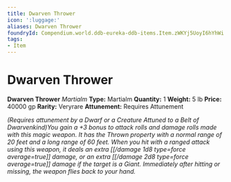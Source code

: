 ```yaml
---
title: Dwarven Thrower
icon: ':luggage:'
aliases: Dwarven Thrower
foundryId: Compendium.world.ddb-eureka-ddb-items.Item.zWKYj5UoyI6hYhWi
tags:
- Item
---
```


# Dwarven Thrower

**Dwarven Thrower**
_Martialm_
**Type:** Martialm
**Quantity:** 1
**Weight:** 5 lb
**Price:** 40000 gp
**Rarity:** Veryrare
**Attunement:** Requires Attunement

*<div class="item-attunement"><i>(Requires attunement by a Dwarf or a Creature Attuned to a Belt of Dwarvenkind)</i>You gain a +3 bonus to attack rolls and damage rolls made with this magic weapon. It has the Thrown property with a normal range of 20 feet and a long range of 60 feet. When you hit with a ranged attack using this weapon, it deals an extra  [[/damage 1d8 type=force average=true]] damage, or an extra  [[/damage 2d8 type=force average=true]] damage if the target is a Giant. Immediately after hitting or missing, the weapon flies back to your hand.*